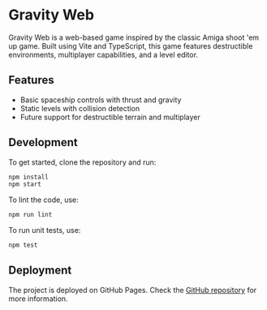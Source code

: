 # Gravity Web

Gravity Web is a web-based game inspired by the classic Amiga shoot 'em up game. Built using Vite and TypeScript, this game features destructible environments, multiplayer capabilities, and a level editor.

## Features

- Basic spaceship controls with thrust and gravity
- Static levels with collision detection
- Future support for destructible terrain and multiplayer

## Development

To get started, clone the repository and run:

```bash
npm install
npm start
```

To lint the code, use:

```bash
npm run lint
```

To run unit tests, use:

```bash
npm test
```

## Deployment

The project is deployed on GitHub Pages. Check the [GitHub repository](https://github.com/m0tive/gravity-web) for more information.
